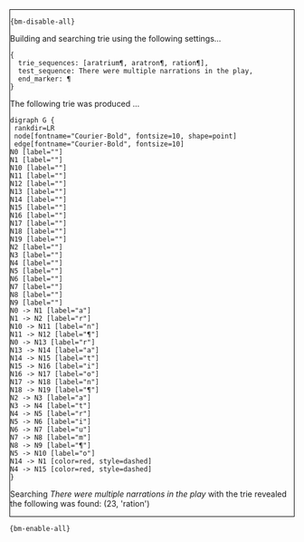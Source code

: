 <div style="border:1px solid black;">

`{bm-disable-all}`

Building and searching trie using the following settings...

```
{
  trie_sequences: [aratrium¶, aratron¶, ration¶],
  test_sequence: There were multiple narrations in the play,
  end_marker: ¶
}

```


The following trie was produced ...

```{dot}
digraph G {
 rankdir=LR
 node[fontname="Courier-Bold", fontsize=10, shape=point]
 edge[fontname="Courier-Bold", fontsize=10]
N0 [label=""]
N1 [label=""]
N10 [label=""]
N11 [label=""]
N12 [label=""]
N13 [label=""]
N14 [label=""]
N15 [label=""]
N16 [label=""]
N17 [label=""]
N18 [label=""]
N19 [label=""]
N2 [label=""]
N3 [label=""]
N4 [label=""]
N5 [label=""]
N6 [label=""]
N7 [label=""]
N8 [label=""]
N9 [label=""]
N0 -> N1 [label="a"]
N1 -> N2 [label="r"]
N10 -> N11 [label="n"]
N11 -> N12 [label="¶"]
N0 -> N13 [label="r"]
N13 -> N14 [label="a"]
N14 -> N15 [label="t"]
N15 -> N16 [label="i"]
N16 -> N17 [label="o"]
N17 -> N18 [label="n"]
N18 -> N19 [label="¶"]
N2 -> N3 [label="a"]
N3 -> N4 [label="t"]
N4 -> N5 [label="r"]
N5 -> N6 [label="i"]
N6 -> N7 [label="u"]
N7 -> N8 [label="m"]
N8 -> N9 [label="¶"]
N5 -> N10 [label="o"]
N14 -> N1 [color=red, style=dashed]
N4 -> N15 [color=red, style=dashed]
}
```


Searching *There were multiple narrations in the play* with the trie revealed the following was found: (23, 'ration')
</div>

`{bm-enable-all}`

